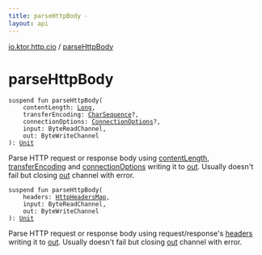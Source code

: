 ```yaml
---
title: parseHttpBody - 
layout: api
---
```


<div class='api-docs-breadcrumbs'><a href="index.html">io.ktor.http.cio</a> / <a href="./parse-http-body.html">parseHttpBody</a></div>

# parseHttpBody

<div class="overload-group" markdown="1">

<div class="signature"><code><span class="keyword">suspend</span> <span class="keyword">fun </span><span class="identifier">parseHttpBody</span><span class="symbol">(</span><br/>&nbsp;&nbsp;&nbsp;&nbsp;<span class="parameterName" id="io.ktor.http.cio$parseHttpBody(kotlin.Long, kotlin.CharSequence, io.ktor.http.cio.ConnectionOptions, kotlinx.coroutines.io.ByteReadChannel, kotlinx.coroutines.io.ByteWriteChannel)/contentLength">contentLength</span><span class="symbol">:</span>&nbsp;<a href="https://kotlinlang.org/api/latest/jvm/stdlib/kotlin/-long/index.html"><span class="identifier">Long</span></a><span class="symbol">, </span><br/>&nbsp;&nbsp;&nbsp;&nbsp;<span class="parameterName" id="io.ktor.http.cio$parseHttpBody(kotlin.Long, kotlin.CharSequence, io.ktor.http.cio.ConnectionOptions, kotlinx.coroutines.io.ByteReadChannel, kotlinx.coroutines.io.ByteWriteChannel)/transferEncoding">transferEncoding</span><span class="symbol">:</span>&nbsp;<a href="https://kotlinlang.org/api/latest/jvm/stdlib/kotlin/-char-sequence/index.html"><span class="identifier">CharSequence</span></a><span class="symbol">?</span><span class="symbol">, </span><br/>&nbsp;&nbsp;&nbsp;&nbsp;<span class="parameterName" id="io.ktor.http.cio$parseHttpBody(kotlin.Long, kotlin.CharSequence, io.ktor.http.cio.ConnectionOptions, kotlinx.coroutines.io.ByteReadChannel, kotlinx.coroutines.io.ByteWriteChannel)/connectionOptions">connectionOptions</span><span class="symbol">:</span>&nbsp;<a href="-connection-options/index.html"><span class="identifier">ConnectionOptions</span></a><span class="symbol">?</span><span class="symbol">, </span><br/>&nbsp;&nbsp;&nbsp;&nbsp;<span class="parameterName" id="io.ktor.http.cio$parseHttpBody(kotlin.Long, kotlin.CharSequence, io.ktor.http.cio.ConnectionOptions, kotlinx.coroutines.io.ByteReadChannel, kotlinx.coroutines.io.ByteWriteChannel)/input">input</span><span class="symbol">:</span>&nbsp;<span class="identifier">ByteReadChannel</span><span class="symbol">, </span><br/>&nbsp;&nbsp;&nbsp;&nbsp;<span class="parameterName" id="io.ktor.http.cio$parseHttpBody(kotlin.Long, kotlin.CharSequence, io.ktor.http.cio.ConnectionOptions, kotlinx.coroutines.io.ByteReadChannel, kotlinx.coroutines.io.ByteWriteChannel)/out">out</span><span class="symbol">:</span>&nbsp;<span class="identifier">ByteWriteChannel</span><br/><span class="symbol">)</span><span class="symbol">: </span><a href="https://kotlinlang.org/api/latest/jvm/stdlib/kotlin/-unit/index.html"><span class="identifier">Unit</span></a></code></div>

Parse HTTP request or response body using <a href="parse-http-body.html#io.ktor.http.cio$parseHttpBody(kotlin.Long, kotlin.CharSequence, io.ktor.http.cio.ConnectionOptions, kotlinx.coroutines.io.ByteReadChannel, kotlinx.coroutines.io.ByteWriteChannel)/contentLength">contentLength</a>, <a href="parse-http-body.html#io.ktor.http.cio$parseHttpBody(kotlin.Long, kotlin.CharSequence, io.ktor.http.cio.ConnectionOptions, kotlinx.coroutines.io.ByteReadChannel, kotlinx.coroutines.io.ByteWriteChannel)/transferEncoding">transferEncoding</a> and <a href="parse-http-body.html#io.ktor.http.cio$parseHttpBody(kotlin.Long, kotlin.CharSequence, io.ktor.http.cio.ConnectionOptions, kotlinx.coroutines.io.ByteReadChannel, kotlinx.coroutines.io.ByteWriteChannel)/connectionOptions">connectionOptions</a>
writing it to <a href="parse-http-body.html#io.ktor.http.cio$parseHttpBody(kotlin.Long, kotlin.CharSequence, io.ktor.http.cio.ConnectionOptions, kotlinx.coroutines.io.ByteReadChannel, kotlinx.coroutines.io.ByteWriteChannel)/out">out</a>. Usually doesn't fail but closing <a href="parse-http-body.html#io.ktor.http.cio$parseHttpBody(kotlin.Long, kotlin.CharSequence, io.ktor.http.cio.ConnectionOptions, kotlinx.coroutines.io.ByteReadChannel, kotlinx.coroutines.io.ByteWriteChannel)/out">out</a> channel with error.

</div>
<div class="overload-group" markdown="1">

<div class="signature"><code><span class="keyword">suspend</span> <span class="keyword">fun </span><span class="identifier">parseHttpBody</span><span class="symbol">(</span><br/>&nbsp;&nbsp;&nbsp;&nbsp;<span class="parameterName" id="io.ktor.http.cio$parseHttpBody(io.ktor.http.cio.HttpHeadersMap, kotlinx.coroutines.io.ByteReadChannel, kotlinx.coroutines.io.ByteWriteChannel)/headers">headers</span><span class="symbol">:</span>&nbsp;<a href="-http-headers-map/index.html"><span class="identifier">HttpHeadersMap</span></a><span class="symbol">, </span><br/>&nbsp;&nbsp;&nbsp;&nbsp;<span class="parameterName" id="io.ktor.http.cio$parseHttpBody(io.ktor.http.cio.HttpHeadersMap, kotlinx.coroutines.io.ByteReadChannel, kotlinx.coroutines.io.ByteWriteChannel)/input">input</span><span class="symbol">:</span>&nbsp;<span class="identifier">ByteReadChannel</span><span class="symbol">, </span><br/>&nbsp;&nbsp;&nbsp;&nbsp;<span class="parameterName" id="io.ktor.http.cio$parseHttpBody(io.ktor.http.cio.HttpHeadersMap, kotlinx.coroutines.io.ByteReadChannel, kotlinx.coroutines.io.ByteWriteChannel)/out">out</span><span class="symbol">:</span>&nbsp;<span class="identifier">ByteWriteChannel</span><br/><span class="symbol">)</span><span class="symbol">: </span><a href="https://kotlinlang.org/api/latest/jvm/stdlib/kotlin/-unit/index.html"><span class="identifier">Unit</span></a></code></div>

Parse HTTP request or response body using request/response's <a href="parse-http-body.html#io.ktor.http.cio$parseHttpBody(io.ktor.http.cio.HttpHeadersMap, kotlinx.coroutines.io.ByteReadChannel, kotlinx.coroutines.io.ByteWriteChannel)/headers">headers</a>
writing it to <a href="parse-http-body.html#io.ktor.http.cio$parseHttpBody(io.ktor.http.cio.HttpHeadersMap, kotlinx.coroutines.io.ByteReadChannel, kotlinx.coroutines.io.ByteWriteChannel)/out">out</a>. Usually doesn't fail but closing <a href="parse-http-body.html#io.ktor.http.cio$parseHttpBody(io.ktor.http.cio.HttpHeadersMap, kotlinx.coroutines.io.ByteReadChannel, kotlinx.coroutines.io.ByteWriteChannel)/out">out</a> channel with error.

</div>
